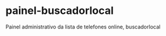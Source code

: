 painel-buscadorlocal
====================

Painel administrativo da lista de telefones online, buscadorlocal
